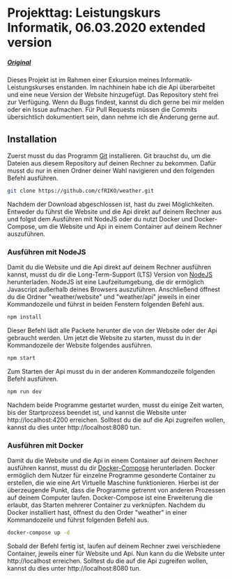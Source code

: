 # Projekttag: Leistungskurs Informatik, 06.03.2020 extended version
##### [Original](https://gitlab.com/paul.heising/schuelertag-ema-2020/)
Dieses Projekt ist im Rahmen einer Exkursion meines Informatik-Leistungskurses enstanden. Im nachhinein habe ich die Api überarbeitet und eine neue Version der Website hinzugefügt. Das Repository steht frei zur Verfügung. Wenn du Bugs findest, kannst du dich gerne bei mir melden oder ein Issue aufmachen. Für Pull Requests müssen die Commits übersichtlich dokumentiert sein, dann nehme ich die Änderung gerne auf.
## Installation
Zuerst musst du das Programm [Git][1] installieren. Git brauchst du, um die Dateien aus diesem Repository auf deinen Rechner zu bekommen. Dafür musst du nur in einen Ordner deiner Wahl navigieren und den folgenden Befehl ausführen.
```bash
git clone https://github.com/cfRIKO/weather.git
```
Nachdem der Download abgeschlossen ist, hast du zwei Möglichkeiten. Entweder du führst die Website und die Api direkt auf deinem Rechner aus und folgst dem Ausführen mit NodeJS oder du nutzt Docker und Docker-Compose, um die Website und Api in einem Container auf deinem Rechner auszuführen.
### Ausführen mit NodeJS
Damit du die Website und die Api direkt auf deinem Rechner ausführen kannst, musst du dir die Long-Term-Support (LTS) Version von [NodeJS][2] herunterladen. NodeJS ist eine Laufzeitumgebung, die dir ermöglich Javascript außerhalb deines Browsers auszuführen. Anschließend öffnest du die Ordner "weather/website" und "weather/api" jeweils in einer Kommandozeile und führst in beiden Fenstern folgenden Befehl aus.
```bash
npm install
```
Dieser Befehl lädt alle Packete herunter die von der Website oder der Api gebraucht werden. Um jetzt die Website zu starten, musst du in der Kommandozeile der Website folgendes ausführen.
```bash
npm start
```
Zum Starten der Api musst du in der anderen Kommandozeile folgenden Befehl ausführen.
```bash
npm run dev
```
Nachdem beide Programme gestartet wurden, musst du einige Zeit warten, bis der Startprozess beendet ist, und kannst die Website unter http://localhost:4200 erreichen. Solltest du die auf die Api zugreifen wollen, kannst du dies unter http://localhost:8080 tun.

### Ausführen mit Docker
Damit du die Website und die Api in einem Container auf deinem Rechner ausführen kannst, musst du dir [Docker-Compose][3] herunterladen. Docker ermöglich dem Nutzer für einzelne Programme gesonderte Container zu erstellen, die wie eine Art Virtuelle Maschine funktionieren. Hierbei ist der überzeugende Punkt, dass die Programme getrennt von anderen Prozessen auf deinem Computer laufen. Docker-Compose ist eine Erweiterung die erlaubt, das Starten mehrerer Container zu verknüpfen. Nachdem du Docker installiert hast, öffnest du den Order "weather" in einer Kommandozeile und führst folgenden Befehl aus.
```bash
docker-compose up -d
```
Sobald der Befehl fertig ist, laufen auf deinem Rechner zwei verschiedene Container, jeweils einer für Website und Api. Nun kann du die Website unter http://localhost erreichen. Solltest du die auf die Api zugreifen wollen, kannst du dies unter http://localhost:8080 tun.

[1]: https://git-scm.com/downloads
[2]: https://nodejs.org/en/download/
[3]: https://docs.docker.com/compose/install/
